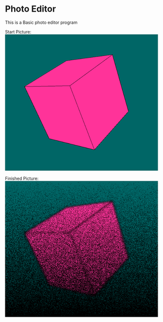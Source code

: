 # Photo Editor
This is a Basic photo editor program

Start Picture:
![Start](https://github.com/BryceP-44/Photo-Editor/blob/main/block2.png)

Finished Picture:
![Finish](https://github.com/BryceP-44/Photo-Editor/blob/main/final%20block.png)
